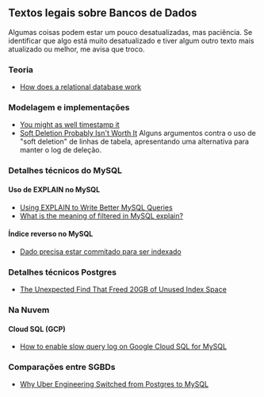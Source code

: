 
## Textos legais sobre Bancos de Dados

Algumas coisas podem estar um pouco desatualizadas, mas paciência. Se identificar que algo está muito desatualizado e tiver algum outro texto mais atualizado ou melhor, me avisa que troco.

### Teoria

* [How does a relational database work](http://coding-geek.com/how-databases-work/)

### Modelagem e implementações

* [You might as well timestamp it](https://changelog.com/posts/you-might-as-well-timestamp-it)
* [Soft Deletion Probably Isn't Worth It](https://brandur.org/soft-deletion)
Alguns argumentos contra o uso de "soft deletion" de linhas de tabela, apresentando uma alternativa para manter o log de deleção.

### Detalhes técnicos do MySQL
#### Uso de EXPLAIN no MySQL

* [Using EXPLAIN to Write Better MySQL Queries](https://www.sitepoint.com/using-explain-to-write-better-mysql-queries/)
* [What is the meaning of filtered in MySQL explain?](https://dba.stackexchange.com/questions/164251/what-is-the-meaning-of-filtered-in-mysql-explain)

#### Índice reverso no MySQL

* [Dado precisa estar commitado para ser indexado](https://stackoverflow.com/questions/37199082/match-against-and-transactions)

### Detalhes técnicos Postgres

* [The Unexpected Find That Freed 20GB of Unused Index Space](https://hakibenita.com/postgresql-unused-index-size)

### Na Nuvem
#### Cloud SQL (GCP)

* [How to enable slow query log on Google Cloud SQL for MySQL](https://www.eversql.com/slow-query-log-on-google-cloud-sql-mysql/)

### Comparações entre SGBDs

* [Why Uber Engineering Switched from Postgres to MySQL](https://eng.uber.com/postgres-to-mysql-migration/)
